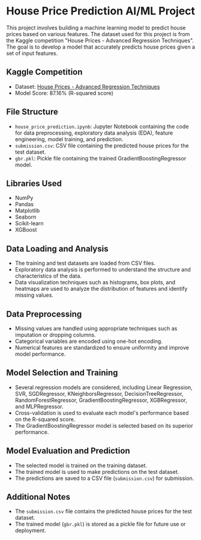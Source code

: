 # House Price Prediction AI/ML Project

This project involves building a machine learning model to predict house prices based on various features. The dataset used for this project is from the Kaggle competition "House Prices - Advanced Regression Techniques". The goal is to develop a model that accurately predicts house prices given a set of input features.

## Kaggle Competition
- Dataset: [House Prices - Advanced Regression Techniques](https://www.kaggle.com/c/house-prices-advanced-regression-techniques)
- Model Score: 87.16% (R-squared score)

## File Structure
- `house_price_prediction.ipynb`: Jupyter Notebook containing the code for data preprocessing, exploratory data analysis (EDA), feature engineering, model training, and prediction.
- `submission.csv`: CSV file containing the predicted house prices for the test dataset.
- `gbr.pkl`: Pickle file containing the trained GradientBoostingRegressor model.

## Libraries Used
- NumPy
- Pandas
- Matplotlib
- Seaborn
- Scikit-learn
- XGBoost

## Data Loading and Analysis
- The training and test datasets are loaded from CSV files.
- Exploratory data analysis is performed to understand the structure and characteristics of the data.
- Data visualization techniques such as histograms, box plots, and heatmaps are used to analyze the distribution of features and identify missing values.

## Data Preprocessing
- Missing values are handled using appropriate techniques such as imputation or dropping columns.
- Categorical variables are encoded using one-hot encoding.
- Numerical features are standardized to ensure uniformity and improve model performance.

## Model Selection and Training
- Several regression models are considered, including Linear Regression, SVR, SGDRegressor, KNeighborsRegressor, DecisionTreeRegressor, RandomForestRegressor, GradientBoostingRegressor, XGBRegressor, and MLPRegressor.
- Cross-validation is used to evaluate each model's performance based on the R-squared score.
- The GradientBoostingRegressor model is selected based on its superior performance.

## Model Evaluation and Prediction
- The selected model is trained on the training dataset.
- The trained model is used to make predictions on the test dataset.
- The predictions are saved to a CSV file (`submission.csv`) for submission.


## Additional Notes
- The `submission.csv` file contains the predicted house prices for the test dataset.
- The trained model (`gbr.pkl`) is stored as a pickle file for future use or deployment.

